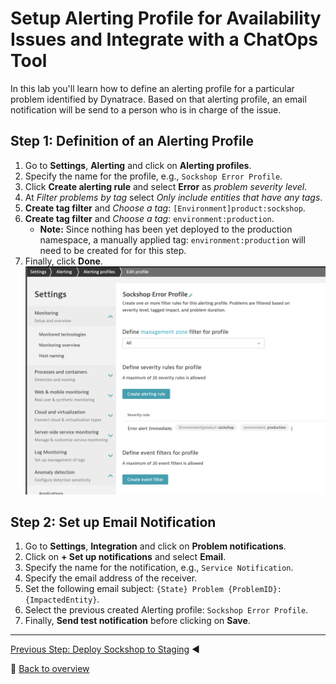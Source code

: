 # Setup Alerting Profile for Availability Issues and Integrate with a ChatOps Tool

In this lab you'll learn how to define an alerting profile for a particular problem identified by Dynatrace. Based on that alerting profile, an email notification will be send to a person who is in charge of the issue. 

## Step 1: Definition of an Alerting Profile
1. Go to **Settings**, **Alerting** and click on **Alerting profiles**.
1. Specify the name for the profile, e.g., `Sockshop Error Profile`.
1. Click **Create alerting rule** and select **Error** as *problem severity level*.
1. At *Filter problems by tag* select *Only include entities that have any tags*.
1. **Create tag filter** and *Choose a tag*: `[Environment]product:sockshop`.
1. **Create tag filter** and *Choose a tag*: `environment:production`.
    - **Note:** Since nothing has been yet deployed to the production namespace, a manually applied tag: `environment:production` will need to be created for for this step.
1. Finally, click **Done**.
![tagging-rule](../assets/alerting_profile.png)

## Step 2: Set up Email Notification
1. Go to **Settings**, **Integration** and click on **Problem notifications**.
1. Click on **+ Set up notifications** and select **Email**.
1. Specify the name for the notification, e.g., `Service Notification`.
1. Specify the email address of the receiver.
1. Set the following email subject: `{State} Problem {ProblemID}: {ImpactedEntity}`.
1. Select the previous created Alerting profile: `Sockshop Error Profile`.
1. Finally, **Send test notification** before clicking on **Save**.

---

[Previous Step: Deploy Sockshop to Staging](../06_Deploy_Sockshop_to_Staging) :arrow_backward:

:arrow_up_small: [Back to overview](../)
